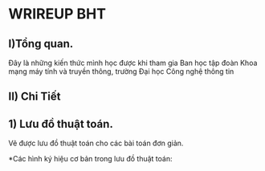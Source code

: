 # **WRIREUP BHT**
## I)Tổng quan.
  Đây là những kiến thức mình học được khi tham gia Ban học tập đoàn Khoa mạng máy tính và truyền thông, trường Đại học Công nghệ thông tin</p>
## II) Chi Tiết
## 1) Lưu đồ thuật toán.
Vẽ được lưu đồ thuật toán cho các bài toán đơn giản.</p>
*Các hình ký hiệu cơ bản trong lưu đồ thuật toán: 
